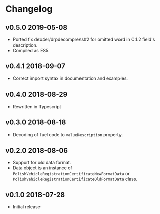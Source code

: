 # Changelog

## v0.5.0 2019-05-08

* Ported fix dex4er/drpdecompress#2 for omitted word in C.1.2 field's description.
* Compiled as ES5.

## v0.4.1 2018-09-07

* Correct import syntax in documentation and examples.

## v0.4.0 2018-08-29

* Rewritten in Typescript

## v0.3.0 2018-08-18

* Decoding of fuel code to `valueDescription` property.

## v0.2.0 2018-08-06

* Support for old data format.
* Data object is an instance of
  `PolishVehicleRegistrationCertificateNewFormatData` or
  `PolishVehicleRegistrationCertificateOldFormatData` class.

## v0.1.0 2018-07-28

* Initial release
